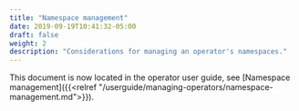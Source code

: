 ```yaml
---
title: "Namespace management"
date: 2019-09-19T10:41:32-05:00
draft: false
weight: 2
description: "Considerations for managing an operator's namespaces."
---
```


This document is now located in the operator user guide, see [Namespace management]({{<relref "/userguide/managing-operators/namespace-management.md">}}).
